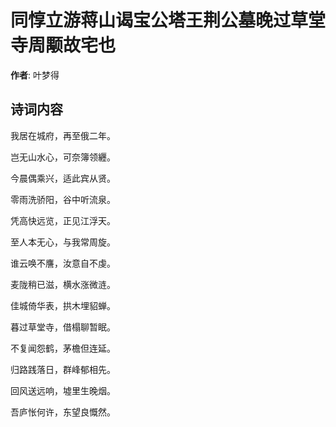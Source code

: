 # 同惇立游蒋山谒宝公塔王荆公墓晚过草堂寺周颙故宅也

**作者**: 叶梦得

## 诗词内容

我居在城府，再至俄二年。

岂无山水心，可奈簿领纒。

今晨偶乘兴，适此宾从贤。

零雨洗骄阳，谷中听流泉。

凭高快远览，正见江浮天。

至人本无心，与我常周旋。

谁云唤不譍，汝意自不虔。

麦陇稍已滋，横水涨微涟。

佳城倚华表，拱木埋貂蝉。

暮过草堂寺，借榻聊暂眠。

不复闻怨鹤，茅檐但连延。

归路践落日，群峰郁相先。

回风送远响，墟里生晚烟。

吾庐怅何许，东望良慨然。

